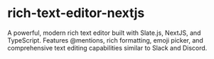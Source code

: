 # rich-text-editor-nextjs
A powerful, modern rich text editor built with Slate.js, NextJS, and TypeScript. Features @mentions, rich formatting, emoji picker, and comprehensive text editing capabilities similar to Slack and Discord.
